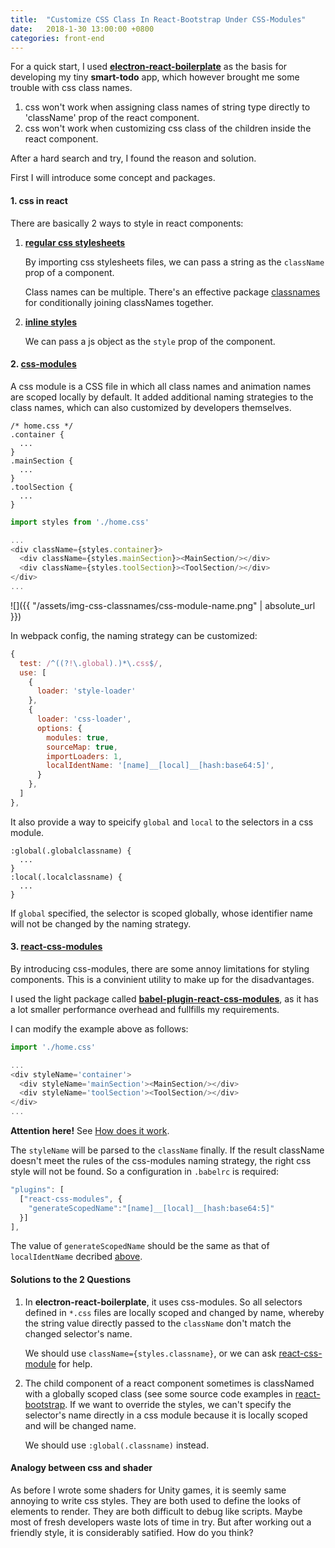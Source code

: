 ```yaml
---
title:  "Customize CSS Class In React-Bootstrap Under CSS-Modules"
date:   2018-1-30 13:00:00 +0800
categories: front-end
---
```




For a quick start, I used [**electron-react-boilerplate**](https://github.com/chentsulin/electron-react-boilerplate) as the basis for developing my tiny **smart-todo** app, which however brought me some trouble with css class names.

1. css won't work when assigning class names of string type directly to 'className' prop of the react component.
2. css won't work when customizing css class of the children inside the react component.

After a hard search and try, I found the reason and solution.

First I will introduce some concept and packages.

#### 1. css in react

There are basically 2 ways to style in react components:

1. **[regular css stylesheets](https://reactjs.org/docs/faq-styling.html)**

   By importing css stylesheets files, we can pass a string as the `className` prop of a component.

   Class names can be multiple. There's an effective package [classnames](https://github.com/JedWatson/classnames) for conditionally joining classNames together.

2. **[inline styles](https://reactjs.org/docs/dom-elements.html#style)**

   We can pass a js object as the `style` prop of the component.

#### 2. [css-modules](https://github.com/css-modules/css-modules)

A css module is a CSS file in which all class names and animation names are scoped locally by default. It added additional naming strategies to the class names, which can also customized by developers themselves.

```
/* home.css */
.container {
  ...
}
.mainSection {
  ...
}
.toolSection {
  ...
}
```

```javascript
import styles from './home.css'

...
<div className={styles.container}>
  <div className={styles.mainSection}><MainSection/></div>
  <div className={styles.toolSection}><ToolSection/></div>
</div>
...
```

![]({{ "/assets/img-css-classnames/css-module-name.png" | absolute_url }})

In webpack config, the <a id ="webpack-cssmodule">naming strategy</a> can be customized:

```javascript
{
  test: /^((?!\.global).)*\.css$/,
  use: [
    {
      loader: 'style-loader'
    },
    {
      loader: 'css-loader',
      options: {
        modules: true,
        sourceMap: true,
        importLoaders: 1,
        localIdentName: '[name]__[local]__[hash:base64:5]',
      }
    },
  ]
},
```

It also provide a way to speicify `global` and `local` to the selectors in a css module.

```
:global(.globalclassname) {
  ...
}
:local(.localclassname) {
  ...
}
```

If `global` specified, the selector is scoped globally, whose identifier name will not be changed by the naming strategy.

#### 3. <a id="react-cssmodule">[react-css-modules](https://github.com/gajus/react-css-modules)</a>

By introducing css-modules, there are some annoy limitations for styling components. This is a convinient utility to make up for the disadvantages. 

I used the light package called **[babel-plugin-react-css-modules](https://github.com/gajus/babel-plugin-react-css-modules)**,  as it has a lot smaller performance overhead and fullfills my requirements.

I can modify the example above as follows:

```javascript
import './home.css'

...
<div styleName='container'>
  <div styleName='mainSection'><MainSection/></div>
  <div styleName='toolSection'><ToolSection/></div>
</div>
...
```

**Attention here!** See [How does it work](https://github.com/gajus/babel-plugin-react-css-modules#how-does-it-work).

The `styleName` will be parsed to the `className` finally. If the result className doesn't meet the rules of the css-modules naming strategy, the right css style will not be found. So a configuration in `.babelrc` is required:

```javascript
"plugins": [
  ["react-css-modules", {
    "generateScopedName":"[name]__[local]__[hash:base64:5]"
  }]
],
```

The value of `generateScopedName` should be the same as that of `localIdentName` decribed [above](#webpack-cssmodule).



#### Solutions to the 2 Questions 

1. In **electron-react-boilerplate**, it uses css-modules. So all selectors defined in `*.css` files are locally scoped and changed by name, whereby the string value directly passed to the `className` don't match the changed selector's name. 

   We should use `className={styles.classname}`, or we can ask [react-css-module](#react-cssmodule) for help.

2. The child component of a react component sometimes is classNamed with a globally scoped class (see some source code examples in [react-bootstrap](https://github.com/react-bootstrap/react-bootstrap). If we want to override the styles, we can't specify the selector's name directly in a css module because it is locally scoped and will be changed name. 

   We should use `:global(.classname)` instead.



#### Analogy between css and shader

As before I wrote some shaders for Unity games, it is seemly same annoying to write css styles. They are both used to define the looks of elements to render. They are both difficult to debug like scripts. Maybe most of fresh developers waste lots of time in try. But after working out a friendly style, it is considerably satified. How do you think?

